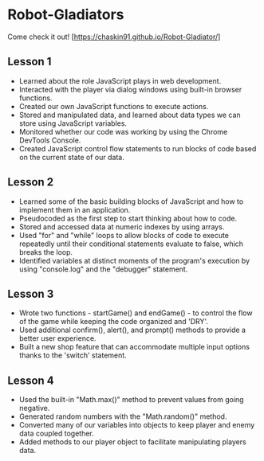 # Robot-Gladiators

Come check it out!
[https://chaskin91.github.io/Robot-Gladiator/]

## Lesson 1
* Learned about the role JavaScript plays in web development.
* Interacted with the player via dialog windows using built-in browser functions.
* Created our own JavaScript functions to execute actions.
* Stored and manipulated data, and learned about data types we can store using JavaScript variables.
* Monitored whether our code was working by using the Chrome DevTools Console.
* Created JavaScript control flow statements to run blocks of code based on the current state of our data.

## Lesson 2
* Learned some of the basic building blocks of JavaScript and how to implement them in an application.
* Pseudocoded as the first step to start thinking about how to code.
* Stored and accessed data at numeric indexes by using arrays.
* Used "for" and "while" loops to allow blocks of code to execute repeatedly until their conditional statements evaluate to false, which breaks the loop.
* Identified variables at distinct moments of the program's execution by using "console.log" and the "debugger" statement.

## Lesson 3
* Wrote two functions - startGame() and endGame() - to control the flow of the game while keeping the code organized and 'DRY'.
* Used additional confirm(), alert(), and prompt() methods to provide a better user experience.
* Built a new shop feature that can accommodate multiple input options thanks to the 'switch' statement.

## Lesson 4
* Used the built-in "Math.max()" method to prevent values from going negative.
* Generated random numbers with the "Math.random()" method.
* Converted many of our variables into objects to keep player and enemy data coupled together.
* Added methods to our player object to facilitate manipulating players data.